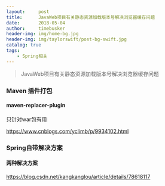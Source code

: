 ```yaml
---
layout:     post
title:      JavaWeb项目有关静态资源加载版本号解决浏览器缓存问题
date:       2018-05-04
author:     timebusker
header-img: img/home-bg.jpg
header-img: img/taylorswift/post-bg-swift.jpg
catalog: true
tags:
    - Spring相关
---
```


> JavaWeb项目有关静态资源加载版本号解决浏览器缓存问题

### Maven 插件打包

#### maven-replacer-plugin
只针对war包有用

https://www.cnblogs.com/yclimb/p/9934102.html

### Spring自带解决方案

#### 两种解决方案
https://blog.csdn.net/kangkanglou/article/details/78618117